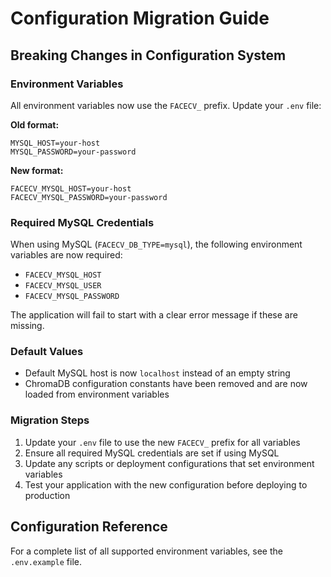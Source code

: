 # Configuration Migration Guide

## Breaking Changes in Configuration System

### Environment Variables
All environment variables now use the `FACECV_` prefix. Update your `.env` file:

**Old format:**
```
MYSQL_HOST=your-host
MYSQL_PASSWORD=your-password
```

**New format:**
```
FACECV_MYSQL_HOST=your-host
FACECV_MYSQL_PASSWORD=your-password
```

### Required MySQL Credentials
When using MySQL (`FACECV_DB_TYPE=mysql`), the following environment variables are now required:
- `FACECV_MYSQL_HOST`
- `FACECV_MYSQL_USER` 
- `FACECV_MYSQL_PASSWORD`

The application will fail to start with a clear error message if these are missing.

### Default Values
- Default MySQL host is now `localhost` instead of an empty string
- ChromaDB configuration constants have been removed and are now loaded from environment variables

### Migration Steps

1. Update your `.env` file to use the new `FACECV_` prefix for all variables
2. Ensure all required MySQL credentials are set if using MySQL
3. Update any scripts or deployment configurations that set environment variables
4. Test your application with the new configuration before deploying to production

## Configuration Reference

For a complete list of all supported environment variables, see the `.env.example` file.
